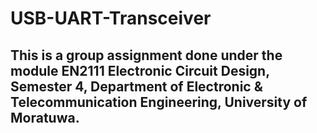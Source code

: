 # USB-UART-Transceiver

## This is a group assignment done under the module EN2111 Electronic Circuit Design, Semester 4, Department of Electronic & Telecommunication Engineering, University of Moratuwa.

